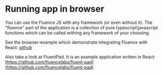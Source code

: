 # Running app in browser

You can use the Fluence JS with any framework (or even without it). The "fluence" part of the application is a collection of pure typescript\javascript functions which can be called withing any framework of your choosing.

See the browser-example which demonstrate integrating Fluence with React: [github](https://github.com/fluencelabs/examples/tree/main/fluence-js-examples/browser-example)

Also take a look at FluentPad. It is an example application written in React: [https://github.com/fluencelabs/fluent-pad](https://github.com/fluencelabs/fluent-pad)
